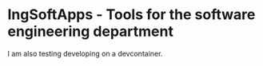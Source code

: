 # IngSoftApps - Tools for the software engineering department #
I am also testing developing on a devcontainer.

